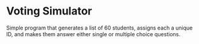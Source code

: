 # Voting Simulator

Simple program that generates a list of 60 students, assigns each a unique ID, and makes them answer either single or multiple choice questions.
